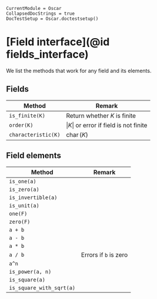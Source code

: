 ```@meta
CurrentModule = Oscar
CollapsedDocStrings = true
DocTestSetup = Oscar.doctestsetup()
```

# [Field interface](@id fields_interface)

We list the methods that work for any field and its elements.

## Fields

| Method | Remark |
| ------ | ------ |
| `is_finite(K)` | Return whether $K$ is finite |
| `order(K)` | $\lvert K \rvert$ or error if field is not finite |
| `characteristic(K)` | $\operatorname{char}(K)$ |

## Field elements

| Method | Remark |
| ------ | ------ |
| `is_one(a)` | |
| `is_zero(a)` | |
| `is_invertible(a)` | |
| `is_unit(a)` | |
| `one(F)` | |
| `zero(F)` | |
| `a + b` | |
| `a - b` | |
| `a * b` | |
| `a / b` | Errors if `b` is zero |
| `a^n` | |
| `is_power(a, n)` | |
| `is_square(a)` | | 
| `is_square_with_sqrt(a)` | |
